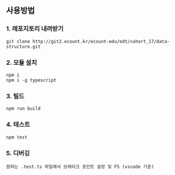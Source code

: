 ## 사용방법

### 1. 레포지토리 내려받기

```shell
git clone http://git2.ecount.kr/ecount-edu/edt/cohort_17/data-structure.git
```

### 2. 모듈 설치

```shell
npm i
npm i -g typescript
```

### 3. 빌드

```shell
npm run build
```

### 4. 테스트

```shell
npm test
```

### 5. 디버깅

`원하는 .test.ts 파일에서 브레이크 포인트 설정 및 F5 (vscode 기준)`
